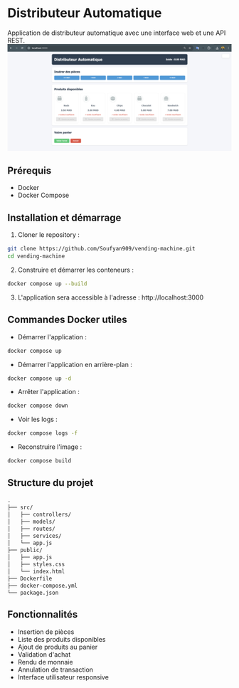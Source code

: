 # Distributeur Automatique

Application de distributeur automatique avec une interface web et une API REST.
![Alt text](https://github.com/Soufyan909/vending-machine/blob/main/Screen%20Shot%202025-06-11%20at%2016.55.10.png)
## Prérequis

- Docker
- Docker Compose

## Installation et démarrage

1. Cloner le repository :
```bash
git clone https://github.com/Soufyan909/vending-machine.git
cd vending-machine
```

2. Construire et démarrer les conteneurs :
```bash
docker compose up --build
```

3. L'application sera accessible à l'adresse : http://localhost:3000

## Commandes Docker utiles

- Démarrer l'application :
```bash
docker compose up
```

- Démarrer l'application en arrière-plan :
```bash
docker compose up -d
```

- Arrêter l'application :
```bash
docker compose down
```

- Voir les logs :
```bash
docker compose logs -f
```

- Reconstruire l'image :
```bash
docker compose build
```

## Structure du projet

```
.
├── src/
│   ├── controllers/
│   ├── models/
│   ├── routes/
│   ├── services/
│   └── app.js
├── public/
│   ├── app.js
│   ├── styles.css
│   └── index.html
├── Dockerfile
├── docker-compose.yml
└── package.json
```

## Fonctionnalités

- Insertion de pièces
- Liste des produits disponibles
- Ajout de produits au panier
- Validation d'achat
- Rendu de monnaie
- Annulation de transaction
- Interface utilisateur responsive
